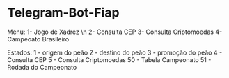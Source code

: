 # Telegram-Bot-Fiap

Menu:
1- Jogo de Xadrez \n
2- Consulta CEP
3- Consulta Criptomoedas
4- Campeoato Brasileiro

Estados:
1 - origem do peão
2 - destino do peão
3 - promoção do peão
4 - Consulta CEP
5 - Consulta Criptomoedas
50 - Tabela Campeonato
51 - Rodada do Campeonato
